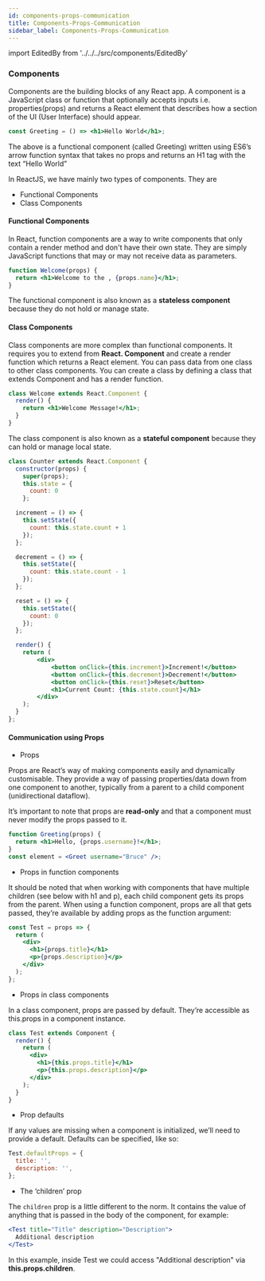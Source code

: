 ```yaml
---
id: components-props-communication
title: Components-Props-Communication
sidebar_label: Components-Props-Communication
---
```


import EditedBy from '../../../src/components/EditedBy'

### Components

Components are the building blocks of any React app. A component is a JavaScript class or function that optionally accepts inputs i.e. properties(props) and returns a React element that describes how a section of the UI (User Interface) should appear.

```jsx
const Greeting = () => <h1>Hello World</h1>;
```

The above is a functional component (called Greeting) written using ES6’s arrow function syntax that takes no props and returns an H1 tag with the text “Hello World”

In ReactJS, we have mainly two types of components. They are

- Functional Components
- Class Components

#### Functional Components

In React, function components are a way to write components that only contain a render method and don't have their own state. They are simply JavaScript functions that may or may not receive data as parameters.

```jsx
function Welcome(props) {
  return <h1>Welcome to the , {props.name}</h1>;
}
```

The functional component is also known as a **stateless component** because they do not hold or manage state.

#### Class Components

Class components are more complex than functional components. It requires you to extend from **React. Component** and create a render function which returns a React element. You can pass data from one class to other class components. You can create a class by defining a class that extends Component and has a render function.

```jsx
class Welcome extends React.Component {
  render() {
    return <h1>Welcome Message!</h1>;
  }
}
```

The class component is also known as a **stateful component** because they can hold or manage local state.

```jsx
class Counter extends React.Component {
  constructor(props) {
    super(props);
    this.state = {
      count: 0
    };

  increment = () => {
    this.setState({
      count: this.state.count + 1
    });
  };

  decrement = () => {
    this.setState({
      count: this.state.count - 1
    });
  };

  reset = () => {
    this.setState({
      count: 0
    });
  };

  render() {
    return (
        <div>
            <button onClick={this.increment}>Increment!</button>
            <button onClick={this.decrement}>Decrement!</button>
            <button onClick={this.reset}>Reset</button>
            <h1>Current Count: {this.state.count}</h1>
        </div>
    );
  }
};
```

#### Communication using Props

- Props

Props are React’s way of making components easily and dynamically customisable. They provide a way of passing properties/data down from one component to another, typically from a parent to a child component (unidirectional dataflow).

It’s important to note that props are **read-only** and that a component must never modify the props passed to it.

```jsx
function Greeting(props) {
  return <h1>Hello, {props.username}!</h1>;
}
const element = <Greet username="Bruce" />;
```

- Props in function components

It should be noted that when working with components that have multiple children (see below with h1 and p), each child component gets its props from the parent. When using a function component, props are all that gets passed, they’re available by adding props as the function argument:

```jsx
const Test = props => {
  return (
    <div>
      <h1>{props.title}</h1>
      <p>{props.description}</p>
    </div>
  );
};
```

- Props in class components

In a class component, props are passed by default. They’re accessible as this.props in a component instance.

```jsx
class Test extends Component {
  render() {
    return (
      <div>
        <h1>{this.props.title}</h1>
        <p>{this.props.description}</p>
      </div>
    );
  }
}
```

- Prop defaults

If any values are missing when a component is initialized, we’ll need to provide a default. Defaults can be specified, like so:

```jsx
Test.defaultProps = {
  title: '',
  description: '',
};
```

- The ‘children’ prop

The `children` prop is a little different to the norm. It contains the value of anything that is passed in the body of the component, for example:

```jsx
<Test title="Title" description="Description">
  Additional description
</Test>
```

In this example, inside Test we could access "Additional description" via **this.props.children**.

<EditedBy name="Bibhu" date="17/05/2020" />
